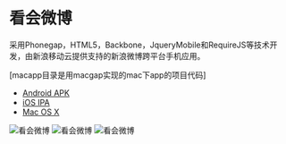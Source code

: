 看会微博
======
采用Phonegap，HTML5，Backbone，JqueryMobile和RequireJS等技术开发，由新浪移动云提供支持的新浪微博跨平台手机应用。

[macapp目录是用macgap实现的mac下app的项目代码]

* [Android APK](http://t.cn/zOBjV5g)
* [iOS IPA](http://t.cn/zOre86e)
* [Mac OS X](https://github.com/downloads/qhm123/tinybo/%E7%9C%8B%E4%BC%9A%E5%BE%AE%E5%8D%9A-MacOSX.app.zip)

![看会微博](http://ww2.sinaimg.cn/large/6414b943jw1dviipanv65j.jpg)
![看会微博](http://ww3.sinaimg.cn/large/6414b943jw1dviiprci3lj.jpg)
![看会微博](http://ww2.sinaimg.cn/large/6414b943jw1dviiq3pxe4j.jpg)